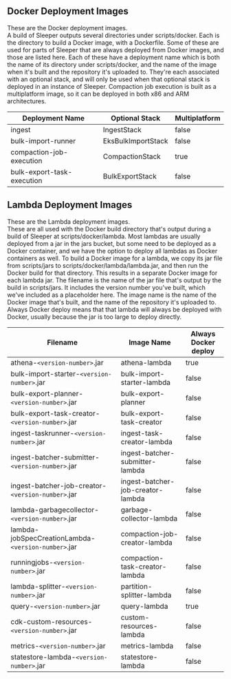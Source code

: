 ## Docker Deployment Images
These are the Docker deployment images.<br>
A build of Sleeper outputs several directories under scripts/docker. 
Each is the directory to build a Docker image, with a Dockerfile. 
Some of these are used for parts of Sleeper that are always deployed from Docker images, and those are listed here.
Each of these have a deployment name which is both the name of its directory under scripts/docker, and the name of the image when it's built and the repository it's uploaded to.
They're each associated with an optional stack, and will only be used when that optional stack is deployed in an instance of Sleeper.
Compaction job execution is built as a multiplatform image, so it can be deployed in both x86 and ARM architectures.

| Deployment Name            | Optional Stack     | Multiplatform |
|----------------------------|--------------------|---------------|
| ingest                     | IngestStack        | false         |
| bulk-import-runner         | EksBulkImportStack | false         |
| compaction-job-execution   | CompactionStack    | true          |
| bulk-export-task-execution | BulkExportStack    | false         |

## Lambda Deployment Images
These are the Lambda deployment images.<br>
These are all used with the Docker build directory that's output during a build of Sleeper at scripts/docker/lambda.
Most lambdas are usually deployed from a jar in the jars bucket, but some need to be deployed as a Docker container, and we have the option to deploy all lambdas as Docker containers as well.
To build a Docker image for a lambda, we copy its jar file from scripts/jars to scripts/docker/lambda/lambda.jar, and then run the Docker build for that directory.
This results in a separate Docker image for each lambda jar.
The filename is the name of the jar file that's output by the build in scripts/jars.
It includes the version number you've built, which we've included as a placeholder here.
The image name is the name of the Docker image that's built, and the name of the repository it's uploaded to.
Always Docker deploy means that that lambda will always be deployed with Docker, usually because the jar is too large to deploy directly.

| Filename                                            | Image Name                        | Always Docker deploy |
|-----------------------------------------------------|-----------------------------------|----------------------|
| athena-`<version-number>`.jar                       | athena-lambda                     | true                 |
| bulk-import-starter-`<version-number>`.jar          | bulk-import-starter-lambda        | false                |
| bulk-export-planner-`<version-number>`.jar          | bulk-export-planner               | false                |
| bulk-export-task-creator-`<version-number>`.jar     | bulk-export-task-creator          | false                |
| ingest-taskrunner-`<version-number>`.jar            | ingest-task-creator-lambda        | false                |
| ingest-batcher-submitter-`<version-number>`.jar     | ingest-batcher-submitter-lambda   | false                |
| ingest-batcher-job-creator-`<version-number>`.jar   | ingest-batcher-job-creator-lambda | false                |
| lambda-garbagecollector-`<version-number>`.jar      | garbage-collector-lambda          | false                |
| lambda-jobSpecCreationLambda-`<version-number>`.jar | compaction-job-creator-lambda     | false                |
| runningjobs-`<version-number>`.jar                  | compaction-task-creator-lambda    | false                |
| lambda-splitter-`<version-number>`.jar              | partition-splitter-lambda         | false                |
| query-`<version-number>`.jar                        | query-lambda                      | true                 |
| cdk-custom-resources-`<version-number>`.jar         | custom-resources-lambda           | false                |
| metrics-`<version-number>`.jar                      | metrics-lambda                    | false                |
| statestore-lambda-`<version-number>`.jar            | statestore-lambda                 | false                |


